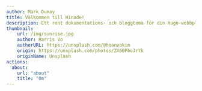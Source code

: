 ```yaml
---
author: Mark Dumay
title: Välkommen till Hinode!
description: Ett rent dokumentations- och bloggtema för din Hugo-webbplats baserat på Bootstrap 5.
thumbnail:
    url: /img/sunrise.jpg
    author: Harris Vo
    authorURL: https://unsplash.com/@hoanvokim
    origin: https://unsplash.com/photos/ZX6BPboJrYk
    originName: Unsplash
actions:
  about:
    url: "about"
    title: "Om"
---
```

